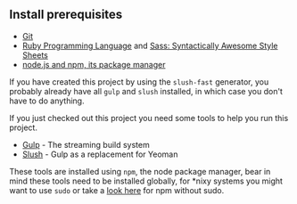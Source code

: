 ## Install prerequisites

- [Git](http://git-scm.com/)
- [Ruby Programming Language](https://www.ruby-lang.org/) and [Sass: Syntactically Awesome Style Sheets](http://sass-lang.com/)
- [node.js and npm, its package manager](http://nodejs.org/)

If you have created this project by using the `slush-fast` generator, you probably already have all `gulp` and `slush` installed,
in which case you don't have to do anything.

If you just checked out this project you need some tools to help you run this project.

- [Gulp](http://gulpjs.com/) - The streaming build system
- [Slush](http://slushjs.github.io/) - Gulp as a replacement for Yeoman

These tools are installed using `npm`, the node package manager, bear in mind these tools need to be installed globally, for *nixy systems you might want to use `sudo` or take a [look here](http://howtonode.org/introduction-to-npm) for npm without sudo.
